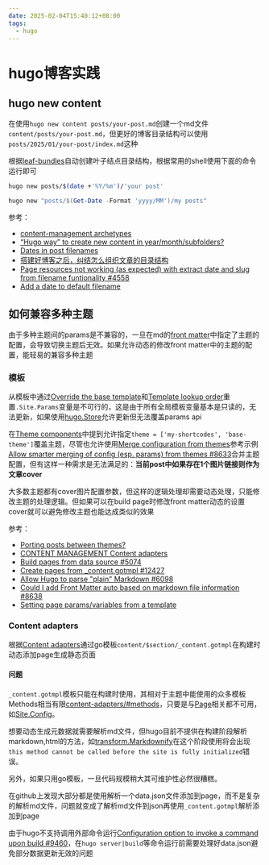 ```yaml
---
date: 2025-02-04T15:40:12+08:00
tags:
  - hugo
---
```

# hugo博客实践

## hugo new content

在使用`hugo new content posts/your-post.md`创建一个md文件`content/posts/your-post.md`，但更好的博客目录结构可以使用`posts/2025/01/your-post/index.md`这种

根据[leaf-bundles](https://gohugo.io/content-management/archetypes/#leaf-bundles)自动创建叶子结点目录结构，根据常用的shell使用下面的命令运行即可

```bash
hugo new posts/$(date +'%Y/%m')/'your post'
```

```powershell
hugo new "posts/$(Get-Date -Format 'yyyy/MM')/my posts"
```

参考：

* [content-management archetypes](https://gohugo.io/content-management/archetypes/)
* [“Hugo way” to create new content in year/month/subfolders?](https://discourse.gohugo.io/t/hugo-way-to-create-new-content-in-year-month-subfolders/36557)
* [Dates in post filenames](https://discourse.gohugo.io/t/dates-in-post-filenames/26219)
* [搭建好博客之后，纠结怎么组织文章的目录结构](https://linux.do/t/topic/206540)
* [Page resources not working (as expected) with extract date and slug from filename funtionality #4558](https://github.com/gohugoio/hugo/issues/4558)
* [Add a date to default filename](https://discourse.gohugo.io/t/add-a-date-to-default-filename/31059)


## 如何兼容多种主题

由于多种主题间的params是不兼容的，一旦在md的[front matter](https://gohugo.io/content-management/front-matter/)中指定了主题的配置，会导致切换主题后无效。如果允许动态的修改front matter中的主题的配置，能轻易的兼容多种主题

### 模板

从模板中通过[Override the base template](https://gohugo.io/templates/base/#define-the-base-template)和[Template lookup order](https://gohugo.io/templates/lookup-order/)重置`.Site.Params`变量是不可行的，这是由于所有全局模板变量基本是只读的，无法更新，如果使用[hugo.Store](https://gohugo.io/functions/hugo/store/)允许更新但无法覆盖params api

在[Theme components](https://gohugo.io/hugo-modules/theme-components/)中提到允许指定`theme = ['my-shortcodes', 'base-theme']`覆盖主题，尽管也允许使用[Merge configuration from themes](https://gohugo.io/getting-started/configuration/)参考示例[Allow smarter merging of config (esp. params) from themes #8633](https://github.com/gohugoio/hugo/issues/8633)合并主题配置，但有这样一种需求是无法满足的：**当前post中如果存在1个图片链接则作为文章cover**

大多数主题都有cover图片配置参数，但这样的逻辑处理却需要动态处理，只能修改主题的处理逻辑。但如果可以在build page时修改front matter动态的设置cover就可以避免修改主题也能达成类似的效果

参考：

* [Porting posts between themes?](https://discourse.gohugo.io/t/porting-posts-between-themes/35455)
* [CONTENT MANAGEMENT Content adapters](https://gohugo.io/content-management/content-adapters/)
* [Build pages from data source #5074](https://github.com/gohugoio/hugo/issues/5074)
* [Create pages from _content.gotmpl #12427](https://github.com/gohugoio/hugo/issues/12427)
* [Allow Hugo to parse "plain" Markdown #6098](https://github.com/gohugoio/hugo/issues/6098)
* [Could I add Front Matter auto based on markdown file information #8638](https://github.com/gohugoio/hugo/issues/8638)
* [Setting page params/variables from a template](https://discourse.gohugo.io/t/setting-page-params-variables-from-a-template/9505)

### Content adapters

根据[Content adapters](https://gohugo.io/content-management/content-adapters/)通过go模板`content/$section/_content.gotmpl`在构建时动态添加page生成静态页面

#### 问题

`_content.gotmpl`模板只能在构建时使用，其相对于主题中能使用的众多模板Methods相当有限[content-adapters/#methods](https://gohugo.io/content-management/content-adapters/#methods)，只要是与[Page](https://gohugo.io/methods/page/)相关都不可用，如[Site.Config](https://gohugo.io/methods/page/)。

想要动态生成元数据就需要解析md文件，但hugo目前不提供在构建阶段解析markdown,html的方法，如[transform.Markdownify](https://gohugo.io/functions/transform/markdownify/)在这个阶段使用将会出现`this method cannot be called before the site is fully initialized`错误。

另外，如果只用go模板，一旦代码规模稍大其可维护性必然很糟糕。

在github上发现大部分都是使用解析一个data.json文件添加到page，而不是复杂的解析md文件，问题就变成了解析md文件到json再使用`_content.gotmpl`解析添加到page

由于hugo不支持调用外部命令运行[Configuration option to invoke a command upon build #9460](https://github.com/gohugoio/hugo/issues/9460)，在`hugo server|build`等命令运行前需要处理好data.json避免部分数据更新无效的问题
